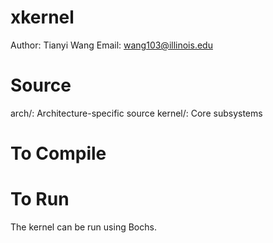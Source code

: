 xkernel
=======

Author: Tianyi Wang
Email: wang103@illinois.edu

Source
======
arch/:      Architecture-specific source
kernel/:    Core subsystems

To Compile
==========

To Run
======
The kernel can be run using Bochs.

